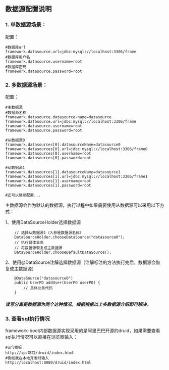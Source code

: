 
## 数据源配置说明

### 1. 单数据源场景：

配置：
```
#数据库url
framework.datasource.url=jdbc:mysql://localhost:3306/frame
#数据库用户名
framework.datasource.username=root
#数据库密码
framework.datasource.password=root
```

### 2. 多数据源场景：

配置：
```
#主数据源
#数据源名称
framework.datasource.datasource-name=datasource
framework.datasource.url=jdbc:mysql://localhost:3306/frame
framework.datasource.username=root
framework.datasource.password=root

#从数据源0
framework.datasources[0].datasourceName=datasource0
framework.datasources[0].url=jdbc:mysql://localhost:3306/frame0
framework.datasources[0].username=root
framework.datasources[0].password=root

#从数据源1
framework.datasources[1].datasourceName=datasource1
framework.datasources[1].url=jdbc:mysql://localhost:3306/frame1
framework.datasources[1].username=root
framework.datasources[1].password=root

#还可以继续配置...
```
主数据源会作为默认的数据源，执行过程中如果需要使用从数据源可以采用以下方式：

1、使用DataSourceHolder选择数据源

```
    // 选择从数据源1（入参是数据源名称）
    DataSourceHolder.chooseDataSource("datasource0");
    // 执行具体业务
    // 将数据源恢复成主数据源
    DataSourceHolder.chooseDefaultDataSource();
```

2、使用@DataSource注解选择数据源（注解标注的方法执行完后，数据源会恢复成主数据源）

```
    @DataSource("datasource0")
    public UserPO addUser(UserPO userPO) {
        // 具体业务代码
    }
```

##### 读写分离是数据源为两个这种情况，根据根据以上多数据源介绍即可解决。

### 3. 查看sql执行情况

framework-boot内部数据源实现采用的是阿里巴巴开源的druid，如果需要查看sql执行情况可以直接在浏览器输入：
```
#url模板
http://ip:端口/druid/index.html
#例如我在本地开发时输入
http://localhost:8080/druid/index.html
```

